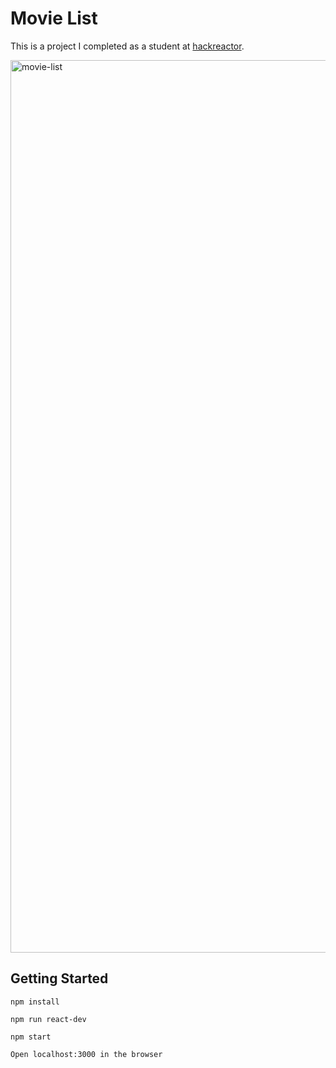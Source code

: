 
# Movie List
This is a project I completed as a student at [hackreactor](http://hackreactor.com).

<img width="1428" alt="movie-list" src="https://github.com/hackreactor/rfe2307-data-structures/assets/132500378/c638dba2-425a-4619-818e-bfba03e88741">

## Getting Started

  ```
  npm install

  npm run react-dev

  npm start

  Open localhost:3000 in the browser
  ```
